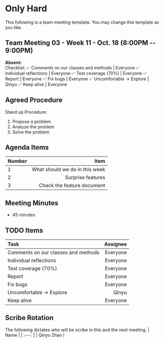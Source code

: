 # Only Hard
This following is a team meeting template. You may change this template as you like.

## Team Meeting 03 - Week 11 - Oct. 18 (8:00PM -- 9:00PM)
**Absent:**
<br> Checklist:
✅ Comments on our classes and methods | Everyone 
✅ Individual reflections | Everyone 
✅ Test coverage (70%) | Everyone 
✅ Report | Everyone 
✅ Fix bugs | Everyone 
✅ Uncomfortable -> Explore | Qinyu 
✅ Keep alive | Everyone 

## Agreed Procedure
Stand up Procedure:
1. Propose a problem
2. Analyze the problem
3. Solve the problem

## Agenda Items
| Number | Item |
| :--- | ---: |
| 1 | What should we do in this week |
| 2 | Surprise features |
| 3 | Check the feature document |

## Meeting Minutes
- 45 minutes

## TODO Items
| Task | Assignee |
| :--- | ---: |
| Comments on our classes and methods | Everyone |
| Individual reflections | Everyone |
| Test coverage (70%) | Everyone |
| Report | Everyone |
| Fix bugs | Everyone |
| Uncomfortable -> Explore | Qinyu |
| Keep alive | Everyone |

## Scribe Rotation
The following dictates who will be scribe in this and the next meeting.
| Name |
| :---: |
| Qinyu Zhao |
